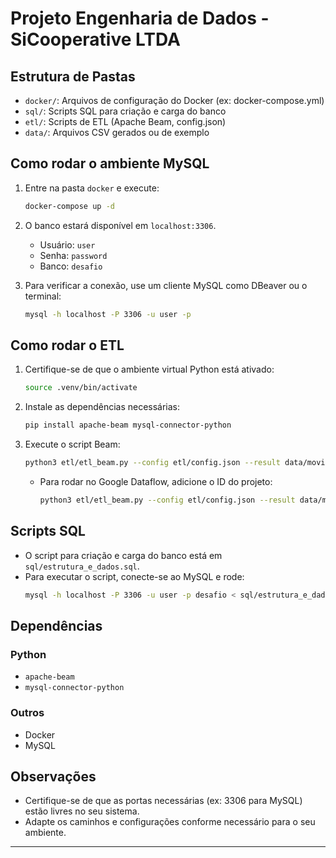 # Projeto Engenharia de Dados - SiCooperative LTDA

## Estrutura de Pastas

- `docker/`: Arquivos de configuração do Docker (ex: docker-compose.yml)
- `sql/`: Scripts SQL para criação e carga do banco
- `etl/`: Scripts de ETL (Apache Beam, config.json)
- `data/`: Arquivos CSV gerados ou de exemplo

## Como rodar o ambiente MySQL

1. Entre na pasta `docker` e execute:
   ```sh
   docker-compose up -d
   ```
2. O banco estará disponível em `localhost:3306`.
   - Usuário: `user`
   - Senha: `password`
   - Banco: `desafio`

3. Para verificar a conexão, use um cliente MySQL como DBeaver ou o terminal:
   ```sh
   mysql -h localhost -P 3306 -u user -p
   ```

## Como rodar o ETL

1. Certifique-se de que o ambiente virtual Python está ativado:
   ```sh
   source .venv/bin/activate
   ```

2. Instale as dependências necessárias:
   ```sh
   pip install apache-beam mysql-connector-python
   ```

3. Execute o script Beam:
   ```sh
   python3 etl/etl_beam.py --config etl/config.json --result data/movimento_flat.csv --runner DirectRunner
   ```

   - Para rodar no Google Dataflow, adicione o ID do projeto:
     ```sh
     python3 etl/etl_beam.py --config etl/config.json --result data/movimento_flat.csv --runner DataflowRunner --project your-gcp-project-id
     ```

## Scripts SQL

- O script para criação e carga do banco está em `sql/estrutura_e_dados.sql`.
- Para executar o script, conecte-se ao MySQL e rode:
  ```sh
  mysql -h localhost -P 3306 -u user -p desafio < sql/estrutura_e_dados.sql
  ```

## Dependências

### Python
- `apache-beam`
- `mysql-connector-python`

### Outros
- Docker
- MySQL

## Observações

- Certifique-se de que as portas necessárias (ex: 3306 para MySQL) estão livres no seu sistema.
- Adapte os caminhos e configurações conforme necessário para o seu ambiente.

---
